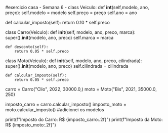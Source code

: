 #exercicio casa - Semana 6 -
class Veiculo:
 def __int__(self,modelo, ano, preço):
      self.modelo = modelo
      self.preço = preço
      self.ano = ano

def calcular_imposto(self):
    return 0.10 * self.preco

class Carro(Veiculo):
    def __init__(self, modelo, ano, preco, marca):
        super().__init__(modelo, ano, preco)
        self.marca = marca

    def desconto(self):
        return 0.05 * self.preco
    
class Moto(Veiculo):
    def __init__(self, modelo, ano, preco, cilindrada):
        super().__init__(modelo, ano, preco)
        self.cilindrada = cilindrada

    def calcular_imposto(self):
        return 0.05 * self.preco

carro = Carro("Clio", 2022, 30000.0,)
moto = Moto("Bis", 2021, 35000.0, 250)

imposto_carro = carro.calcular_imposto()
imposto_moto = moto.calcular_imposto()
#adicionei os modelos

print(f"Imposto do Carro: R$ {imposto_carro:.2f}")
print(f"Imposto da Moto: R$ {imposto_moto:.2f}")


